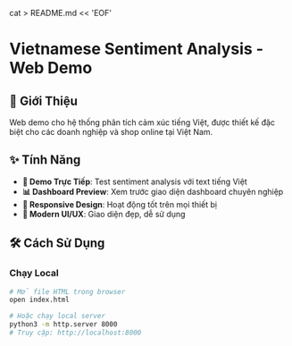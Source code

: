 cat > README.md << 'EOF'
# Vietnamese Sentiment Analysis - Web Demo

## 🚀 Giới Thiệu

Web demo cho hệ thống phân tích cảm xúc tiếng Việt, được thiết kế đặc biệt cho các doanh nghiệp và shop online tại Việt Nam.

## ✨ Tính Năng

- **🧪 Demo Trực Tiếp**: Test sentiment analysis với text tiếng Việt
- **📊 Dashboard Preview**: Xem trước giao diện dashboard chuyên nghiệp  
- **📱 Responsive Design**: Hoạt động tốt trên mọi thiết bị
- **🎨 Modern UI/UX**: Giao diện đẹp, dễ sử dụng

## 🛠️ Cách Sử Dụng

### Chạy Local
```bash
# Mở file HTML trong browser
open index.html

# Hoặc chạy local server
python3 -m http.server 8000
# Truy cập: http://localhost:8000